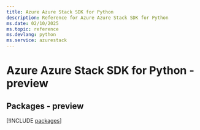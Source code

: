 ```yaml
---
title: Azure Azure Stack SDK for Python
description: Reference for Azure Azure Stack SDK for Python
ms.date: 02/10/2025
ms.topic: reference
ms.devlang: python
ms.service: azurestack
---
```

# Azure Azure Stack SDK for Python - preview
## Packages - preview
[!INCLUDE [packages](azure-stack-index.md)]
